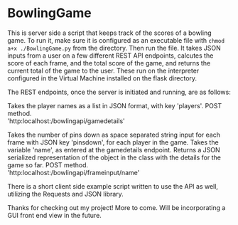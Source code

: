 # BowlingGame

This is server side a script that keeps track of the scores of a bowling game. To run it, make sure it is configured as an executable file with <code>chmod a+x ./BowlingGame.py</code> from the directory. Then run the file.
It takes JSON inputs from a user on a few different REST API endpoints, calcutes the score of each frame, and the total score of the game, and returns the current total of the game to the user. These run on the interpreter configured in the Virtual Machine installed on the flask directory.

The REST endpoints, once the server is initiated and running, are as follows: 

Takes the player names as a list in JSON format, with key 'players'. POST method.<br>'http:localhost:/bowlingapi/gamedetails'

Takes the number of pins down as space separated string input for each frame with JSON key 'pinsdown', for each player in the game. Takes the variable 'name', as entered at the gamedetails endpoint. Returns a JSON serialized representation of the object in the class with the details for the game so far. POST method.<br>'http:localhost:/bowlingapi/frameinput/name'

There is a short client side example script written to use the API as well, utilizing the Requests and JSON library.

Thanks for checking out my project! More to come. Will be incorporating a GUI front end view in the future.
